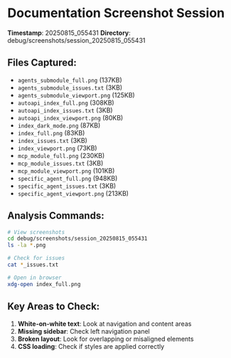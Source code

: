 # Documentation Screenshot Session

**Timestamp**: 20250815_055431
**Directory**: debug/screenshots/session_20250815_055431

## Files Captured:

- `agents_submodule_full.png` (137KB)
- `agents_submodule_issues.txt` (3KB)
- `agents_submodule_viewport.png` (125KB)
- `autoapi_index_full.png` (308KB)
- `autoapi_index_issues.txt` (3KB)
- `autoapi_index_viewport.png` (80KB)
- `index_dark_mode.png` (87KB)
- `index_full.png` (83KB)
- `index_issues.txt` (3KB)
- `index_viewport.png` (73KB)
- `mcp_module_full.png` (230KB)
- `mcp_module_issues.txt` (3KB)
- `mcp_module_viewport.png` (101KB)
- `specific_agent_full.png` (948KB)
- `specific_agent_issues.txt` (3KB)
- `specific_agent_viewport.png` (213KB)

## Analysis Commands:

```bash
# View screenshots
cd debug/screenshots/session_20250815_055431
ls -la *.png

# Check for issues
cat *_issues.txt

# Open in browser
xdg-open index_full.png
```

## Key Areas to Check:

1. **White-on-white text**: Look at navigation and content areas
2. **Missing sidebar**: Check left navigation panel
3. **Broken layout**: Look for overlapping or misaligned elements
4. **CSS loading**: Check if styles are applied correctly
